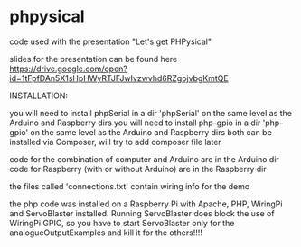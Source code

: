 # phpysical
code used with the presentation "Let's get PHPysical"

slides for the presentation can be found here https://drive.google.com/open?id=1tFpfDAn5X1sHpHWyRTJFJwIvzwvhd6RZgojvbgKmtQE

INSTALLATION:

you will need to install phpSerial in a dir 'phpSerial' on the same level as the Arduino and Raspberry dirs
you will need to install php-gpio in a dir 'php-gpio' on the same level as the Arduino and Raspberry dirs
both can be installed via Composer, will try to add composer file later

code for the combination of computer and Arduino are in the Arduino dir
code for Raspberry (with or without Arduino) are in the Raspberry dir

the files called 'connections.txt' contain wiring info for the demo

the php code was installed on a Raspberry Pi with Apache, PHP, WiringPi and ServoBlaster installed.
Running ServoBlaster does block the use of WiringPi GPIO, so you have to start ServoBlaster only for the analogueOutputExamples and kill it for the others!!!!


